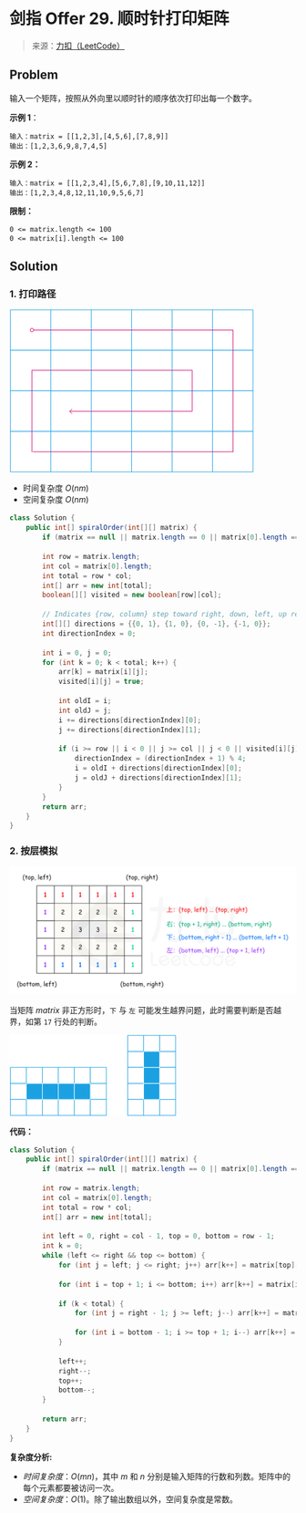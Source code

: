 # 剑指 Offer 29. 顺时针打印矩阵

> 来源：[力扣（LeetCode）](https://leetcode-cn.com/problems/shun-shi-zhen-da-yin-ju-zhen-lcof)

## Problem

输入一个矩阵，按照从外向里以顺时针的顺序依次打印出每一个数字。

**示例 1**：

```
输入：matrix = [[1,2,3],[4,5,6],[7,8,9]]
输出：[1,2,3,6,9,8,7,4,5]
```

**示例 2：**

```
输入：matrix = [[1,2,3,4],[5,6,7,8],[9,10,11,12]]
输出：[1,2,3,4,8,12,11,10,9,5,6,7]
```

**限制：**

```
0 <= matrix.length <= 100
0 <= matrix[i].length <= 100
```

## Solution

### 1. 打印路径

![1616121582598](./images/Offer29/1616121582598.png "Fig. 1 打印路径")

- 时间复杂度 $O(nm)$
- 空间复杂度 $O(nm)$

```java {12,26}
class Solution {
    public int[] spiralOrder(int[][] matrix) {
        if (matrix == null || matrix.length == 0 || matrix[0].length == 0) return new int[]{};

        int row = matrix.length;
        int col = matrix[0].length;
        int total = row * col;
        int[] arr = new int[total];
        boolean[][] visited = new boolean[row][col];

        // Indicates {row, column} step toward right, down, left, up respectively
        int[][] directions = {{0, 1}, {1, 0}, {0, -1}, {-1, 0}};
        int directionIndex = 0;

        int i = 0, j = 0;
        for (int k = 0; k < total; k++) {
            arr[k] = matrix[i][j];
            visited[i][j] = true;

            int oldI = i;
            int oldJ = j;
            i += directions[directionIndex][0];
            j += directions[directionIndex][1];

            if (i >= row || i < 0 || j >= col || j < 0 || visited[i][j]) {
                directionIndex = (directionIndex + 1) % 4;
                i = oldI + directions[directionIndex][0];
                j = oldJ + directions[directionIndex][1];
            }
        }
        return arr;
    }
}
```

### 2. 按层模拟

![fig1](./images/Offer29/jianzhi_29_fig1.png "Fig. 2 按层模拟")

当矩阵 $matrix$ 非正方形时，`下` 与 `左` 可能发生越界问题，此时需要判断是否越界，如第 `17` 行处的判断。

![1616120548579](./images/Offer29/1616120548579.png "Fig. 3 下越界与右越界")

**代码：**

```java {17}
class Solution {
    public int[] spiralOrder(int[][] matrix) {
        if (matrix == null || matrix.length == 0 || matrix[0].length == 0) return new int[]{};

        int row = matrix.length;
        int col = matrix[0].length;
        int total = row * col;
        int[] arr = new int[total];

        int left = 0, right = col - 1, top = 0, bottom = row - 1;
        int k = 0;
        while (left <= right && top <= bottom) {
            for (int j = left; j <= right; j++) arr[k++] = matrix[top][j];

            for (int i = top + 1; i <= bottom; i++) arr[k++] = matrix[i][right];

            if (k < total) {
                for (int j = right - 1; j >= left; j--) arr[k++] = matrix[bottom][j];

                for (int i = bottom - 1; i >= top + 1; i--) arr[k++] = matrix[i][left];
            }

            left++;
            right--;
            top++;
            bottom--;
        }

        return arr;
    }
}
```

**复杂度分析:**

- *时间复杂度*：$O(mn)$，其中 $m$ 和 $n$ 分别是输入矩阵的行数和列数。矩阵中的每个元素都要被访问一次。
- *空间复杂度*：$O(1)$。除了输出数组以外，空间复杂度是常数。
